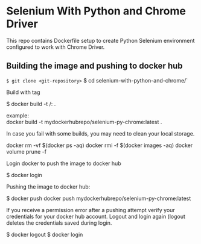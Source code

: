 # Selenium With Python and Chrome Driver

This repo contains Dockerfile setup to create Python Selenium environment configured to work with Chrome Driver.


## Building the image and pushing to docker hub

`$ git clone <git-repository>`
 $ cd selenium-with-python-and-chrome/`

  
Build with tag
  
$ docker build -t <repoName>/<imageName>:<tagName> .
  
example:  
docker build -t mydockerhubrepo/selenium-py-chrome:latest .
 
  
In case you fail with some builds, you may need to clean your local storage.

docker rm -vf $(docker ps -aq)
docker rmi -f $(docker images -aq)
docker volume prune -f
  
  
Login docker to push the image to docker hub  

$ docker login


Pushing the image to docker hub:

$ docker push docker push mydockerhubrepo/selenium-py-chrome:latest

  
If you receive a permission error after a pushing attempt verify your credentials for your docker hub account. 
Logout and login again (logout deletes the credentials saved during login. 
  
$ docker logout
$ docker login
  
